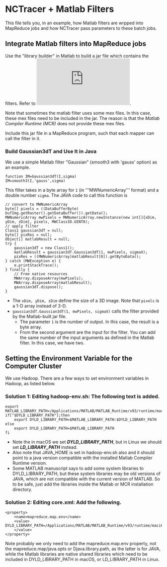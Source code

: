 # NCTracer + Matlab Filters
This file tells you, in an example, how Matlab filters are wrpped into MapReduce jobs and how NCTracer pass parameters to these batch jobs. 

## Integrate Matlab filters into MapReduce jobs
Use the "library builder" in Matlab to build a jar file which contains the filters. Refer to ![Create a Java Package with MATLAB Code](https://www.mathworks.com/help/compiler_sdk/gs/create-a-java-application-with-matlab-code.html). 

Note that sometimes the matlab filter uses some mex files. In this case, these mex files need to be included in the jar. The reason is that the *Matlab Compiler Runtime (MCR)* does not provide these mex files. 

Include this jar file in a MapReduce program, such that each mapper can call the filter in it. 

### Build Gaussian3dT and Use It in Java
We use a simple Matlab filter "Gaussian" (smooth3 with 'gauss' option) as an example.
```
function IM=Gaussian3dT(I,sigma)
IM=smooth3(I,'gauss',sigma)
```
This filter takes in a byte array for ```I``` (in '''MWNumericArray''' format) and a double number ```sigma```. The JAVA code to call this function is 
```
// convert to MWNumericArray
byte[] pixels = ((DataBufferByte) bufImg.getRaster().getDataBuffer()).getData();
MWNumericArray mwPixels = MWNumericArray.newInstance(new int[]{xDim, yDim, zDim}, pixels, MWClassID.UINT8);
// apply filter
Class1 gaussian3dT = null;
byte[] pixRes = null;
Object[] matlabResult = null;
try {
    gaussian3dT = new Class1();
    matlabResult = gaussian3dT.Gaussian3dT(1, mwPixels, sigmaX);
    pixRes = ((MWNumericArray)matlabResult[0]).getByteData();
} catch (MWException e) {
    e.printStackTrace();
} finally {
    // Free native resources
    MWArray.disposeArray(mwPixels);
    MWArray.disposeArray(matlabResult);
    gaussian3dT.dispose();
}
```
 - The ```xDim, yDim, zDim``` define the size of a 3D image. Note that ```pixels``` is a 1-D array instead of 3-D. 
 - ```gaussian3dT.Gaussian3dT(1, mwPixels, sigmaX)``` calls the filter provided by the Matlab-built jar file. 
    + The parameter ```1``` is the number of output. In this case, the result is a byte array.
    + From the second argument are the input for the filter. You can add the same number of the input arguments as defined in the Matlab filter. In this case, we have two. 

## Setting the Environment Variable for the Computer Cluster
We use Hadoop. There are a few ways to set environment variables in Hadoop, as listed below. 

### Solution 1: Editing hadoop-env.sh: The following text is added.
```
export MATLAB_LIBRARY_PATH=/Applications/MATLAB/MATLAB_Runtime/v93/runtime/maci64:/Applications/MATLAB/MATLAB_Runtime/v93/sys/os/maci64:/Applications/MATLAB/MATLAB_Runtime/v93/bin/maci64
if["$DYLD_LIBRARY_PATH"];then
	export DYLD_LIBRARY_PATH=$MATLAB_LIBRARY_PATH:$DYLD_LIBRARY_PATH
else
	export DYLD_LIBRARY_PATH=$MATLAB_LIBRARY_PATH
fi
```
- Note the in macOS we set ***DYLD_LIBRARY_PATH***, but in Linux we should set ***LD_LIBRARY_PATH*** instead. 
- Also note that JAVA_HOME is set in hadoop-env.sh also and it should point to a java version compatible with the installed Matlab Compiler Runtime version. 
- Some MATLAB manuscript says to add some system libraries to DYLD_LIBRARY_PATH, but these system libraries may be old versions of JAVA, which are not compatible with the current version of MATLAB. So to be safe, just add the libraries inside the Matlab or MCR installation directory. 

### Solution 2: Editing core.xml: Add the following.
```
<property>
	<name>mapreduce.map.env</name>
	<value>
DYLD_LIBRARY_PATH=/Applications/MATLAB/MATLAB_Runtime/v93/runtime/maci64:/Applications/MATLAB/MATLAB_Runtime/v93/sys/os/maci64:/Applications/MATLAB/MATLAB_Runtime/v93/bin/maci64
	</value>
</property>
```
Note probably we only need to add the mapreduce.map.env property, not the mapreduce.map/java.opts or Djava.library.path, as the latter is for JAVA, while the Matlab libraries are native shared libraries which need to be included in DYLD_LIBRARY_PATH in macOS, or LD_LIBRARY_PATH in Linux.
